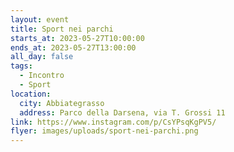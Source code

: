```yaml
---
layout: event
title: Sport nei parchi
starts_at: 2023-05-27T10:00:00
ends_at: 2023-05-27T13:00:00
all_day: false
tags:
  - Incontro
  - Sport
location:
  city: Abbiategrasso
  address: Parco della Darsena, via T. Grossi 11
link: https://www.instagram.com/p/CsYPsqKgPV5/
flyer: images/uploads/sport-nei-parchi.png
---
```

